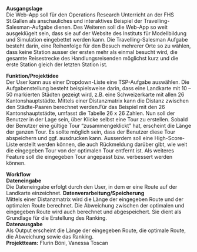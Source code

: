 **Ausgangslage**  
Die Web-App soll für den Operations Research Unterricht an der FHS St.Gallen als anschauliches und interaktives Beispiel der Travelling-Salesman-Aufgabe dienen. Des Weiteren soll die Web-App so weit ausgeklügelt sein, dass sie auf der Website des Instituts für Modellbildung und Simulation eingebettet werden kann.
Die Travelling-Salesman Aufgabe besteht darin, eine Reihenfolge für den Besuch mehrerer Orte so zu wählen, dass keine Station ausser der ersten mehr als einmal besucht wird, die gesamte Reisestrecke des Handlungsreisenden möglichst kurz und die erste Station gleich der letzten Station ist.

**Funktion/Projektidee**   
Der User kann aus einer Dropdown-Liste eine TSP-Aufgabe auswählen. Die Aufgabenstellung besteht beispielsweise darin, dass eine Landkarte mit 10 – 50 markierten Städten gezeigt wird, z.B. eine Schweizerkarte mit allen 26 Kantonshauptstädte. Mittels einer Distanzmatrix kann die Distanz zwischen den Städte-Paaren berechnet werden.Für das Beispiel mit den 26 Kantonshauptstädte, umfasst die Tabelle 26 x 26 Zahlen. 
Nun soll der Benutzer in der Lage sein, über Klicke selbst eine Tour zu erstellen. Sobald der Benutzer eine gültige Tour “zusammengeklickt” hat, erscheint die Länge der ganzen Tour. Es sollte möglich sein, dass der Benutzer diese Tour abspeichern und ggf. ausdrucken kann. Ausserdem soll eine High-Score-Liste erstellt werden können, die auch Rückmeldung darüber gibt, wie weit die eingegeben Tour von der optimalen Tour entfernt ist. Als weiteres Feature soll die eingegeben Tour angepasst bzw. verbessert werden können.

**Workflow**  
**Dateneingabe**  
Die Dateneingabe erfolgt durch den User, in dem er eine Route auf der Landkarte einzeichnet.
**Datenverarbeitung/Speicherung**  
Mittels einer Distanzmatrix wird die Länge der eingegeben Route und der optimalen Route berechnet. Die Abweichung zwischen der optimalen und eingegeben Route wird auch berechnet und abgespeichert. Sie dient als Grundlage für die Erstellung des Ranking.  
**Datenausgabe**  	  
Als Output erscheint die Länge der eingegeben Route, die optimale Route, die Abweichung sowie das Ranking.  
**Projektteam:** Flurin Böni, Vanessa Toscan

